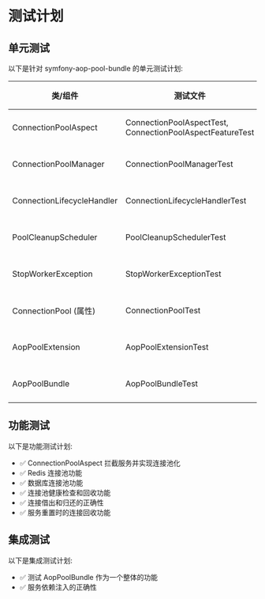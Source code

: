 # 测试计划

## 单元测试

以下是针对 symfony-aop-pool-bundle 的单元测试计划:

| 类/组件 | 测试文件 | 状态 |
|--------|---------|------|
| ConnectionPoolAspect | ConnectionPoolAspectTest, ConnectionPoolAspectFeatureTest | ✅ 完成 |
| ConnectionPoolManager | ConnectionPoolManagerTest | ✅ 完成 |
| ConnectionLifecycleHandler | ConnectionLifecycleHandlerTest | ✅ 完成 |
| PoolCleanupScheduler | PoolCleanupSchedulerTest | ✅ 完成 |
| StopWorkerException | StopWorkerExceptionTest | ✅ 完成 |
| ConnectionPool (属性) | ConnectionPoolTest | ✅ 完成 |
| AopPoolExtension | AopPoolExtensionTest | ✅ 完成 |
| AopPoolBundle | AopPoolBundleTest | ✅ 完成 |

## 功能测试

以下是功能测试计划:

- ✅ ConnectionPoolAspect 拦截服务并实现连接池化
- ✅ Redis 连接池功能
- ✅ 数据库连接池功能
- ✅ 连接池健康检查和回收功能
- ✅ 连接借出和归还的正确性
- ✅ 服务重置时的连接回收功能

## 集成测试

以下是集成测试计划:

- ✅ 测试 AopPoolBundle 作为一个整体的功能
- ✅ 服务依赖注入的正确性
